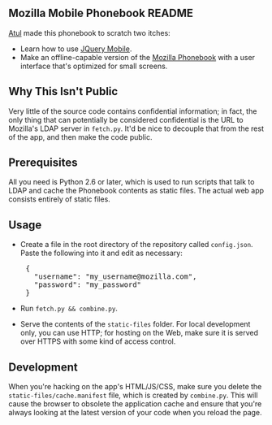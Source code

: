 ## Mozilla Mobile Phonebook README ##

[Atul](http://toolness.com) made this phonebook to scratch two itches:

* Learn how to use [JQuery Mobile](http://jquerymobile.com/).
* Make an offline-capable version of the [Mozilla Phonebook](https://ldap.mozilla.org/phonebook/) with a user interface that's optimized for small screens.

## Why This Isn't Public ##

Very little of the source code contains confidential information; in fact, the only thing that can potentially be considered confidential is the URL to Mozilla's LDAP server in `fetch.py`. It'd be nice to decouple that from the rest of the app, and then make the code public.

## Prerequisites ##

All you need is Python 2.6 or later, which is used to run scripts that talk to LDAP and cache the Phonebook contents as static files. The actual web app consists entirely of static files.

## Usage ##

* Create a file in the root directory of the repository called `config.json`. Paste the following into it and edit as necessary:

<pre>
    {
      "username": "my_username@mozilla.com",
      "password": "my_password"
    }
</pre>

* Run `fetch.py && combine.py`.

* Serve the contents of the `static-files` folder. For local development only, you can use HTTP; for hosting on the Web, make sure it is served over HTTPS with some kind of access control.

## Development ##

When you're hacking on the app's HTML/JS/CSS, make sure you delete the `static-files/cache.manifest` file, which is created by `combine.py`. This will cause the browser to obsolete the application cache and ensure that you're always looking at the latest version of your code when you reload the page.

